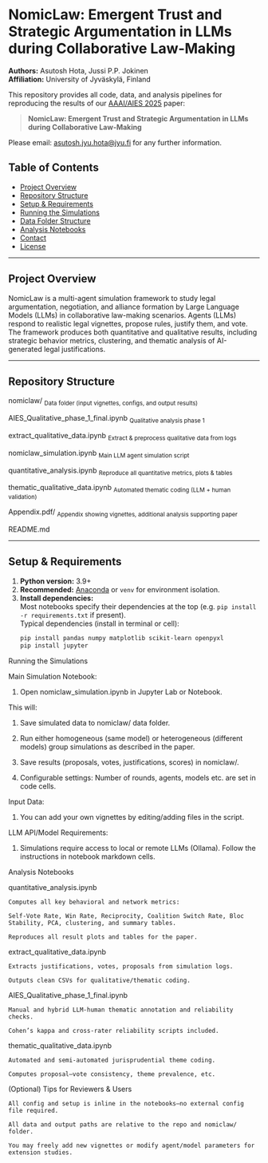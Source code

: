# NomicLaw: Emergent Trust and Strategic Argumentation in LLMs during Collaborative Law-Making

**Authors:** Asutosh Hota, Jussi P.P. Jokinen  
**Affiliation:** University of Jyväskylä, Finland

This repository provides all code, data, and analysis pipelines for reproducing the results of our [AAAI/AIES 2025](https://aies-conference.com/) paper:

> **NomicLaw: Emergent Trust and Strategic Argumentation in LLMs during Collaborative Law-Making**

Please email: asutosh.jyu.hota@jyu.fi for any further information.

## Table of Contents

- [Project Overview](#project-overview)
- [Repository Structure](#repository-structure)
- [Setup & Requirements](#setup--requirements)
- [Running the Simulations](#running-the-simulations)
- [Data Folder Structure](#data-folder-structure)
- [Analysis Notebooks](#analysis-notebooks)
- [Contact](#contact)
- [License](#license)

---

## Project Overview

NomicLaw is a multi-agent simulation framework to study legal argumentation, negotiation, and alliance formation by Large Language Models (LLMs) in collaborative law-making scenarios. Agents (LLMs) respond to realistic legal vignettes, propose rules, justify them, and vote. The framework produces both quantitative and qualitative results, including strategic behavior metrics, clustering, and thematic analysis of AI-generated legal justifications.

---

## Repository Structure

nomiclaw/
<sub>Data folder (input vignettes, configs, and output results)</sub>

AIES_Qualitative_phase_1_final.ipynb
<sub>Qualitative analysis phase 1</sub>

extract_qualitative_data.ipynb
<sub>Extract & preprocess qualitative data from logs</sub>

nomiclaw_simulation.ipynb
<sub>Main LLM agent simulation script</sub>

quantitative_analysis.ipynb
<sub>Reproduce all quantitative metrics, plots & tables</sub>

thematic_qualitative_data.ipynb
<sub>Automated thematic coding (LLM + human validation)</sub>

Appendix.pdf/
<sub> Appendix showing vignettes, additional analysis supporting paper</sub>

README.md


---

## Setup & Requirements

1. **Python version:** 3.9+
2. **Recommended:** [Anaconda](https://www.anaconda.com/products/distribution) or `venv` for environment isolation.
3. **Install dependencies:**  
   Most notebooks specify their dependencies at the top (e.g. `pip install -r requirements.txt` if present).  
   Typical dependencies (install in terminal or cell):
   ```bash
   pip install pandas numpy matplotlib scikit-learn openpyxl
   pip install jupyter

Running the Simulations

Main Simulation Notebook:

1. Open nomiclaw_simulation.ipynb in Jupyter Lab or Notebook.

This will:

1. Save simulated data to nomiclaw/ data folder.

2. Run either homogeneous (same model) or heterogeneous (different models) group simulations as described in the paper.

3. Save results (proposals, votes, justifications, scores) in nomiclaw/.

4. Configurable settings: Number of rounds, agents, models etc. are set in code cells.

Input Data:

1. You can add your own vignettes by editing/adding files in the script.

LLM API/Model Requirements:

1. Simulations require access to local or remote LLMs (Ollama). Follow the instructions in notebook markdown cells.

Analysis Notebooks

quantitative_analysis.ipynb

    Computes all key behavioral and network metrics:

    Self-Vote Rate, Win Rate, Reciprocity, Coalition Switch Rate, Bloc Stability, PCA, clustering, and summary tables.

    Reproduces all result plots and tables for the paper.

extract_qualitative_data.ipynb

    Extracts justifications, votes, proposals from simulation logs.

    Outputs clean CSVs for qualitative/thematic coding.

AIES_Qualitative_phase_1_final.ipynb

    Manual and hybrid LLM-human thematic annotation and reliability checks.

    Cohen’s kappa and cross-rater reliability scripts included.

thematic_qualitative_data.ipynb

    Automated and semi-automated jurisprudential theme coding.

    Computes proposal–vote consistency, theme prevalence, etc.


(Optional) Tips for Reviewers & Users

    All config and setup is inline in the notebooks—no external config file required.

    All data and output paths are relative to the repo and nomiclaw/ folder.

    You may freely add new vignettes or modify agent/model parameters for extension studies.
